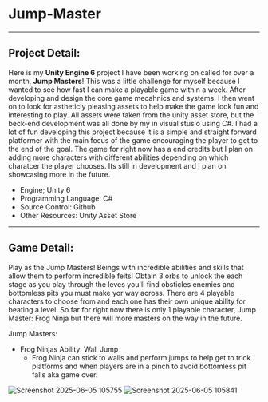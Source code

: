 # Jump-Master
-----------------------------------------------------------------------------------------------------------------
Project Detail:
-----------------------------------------------------------------------------------------------------------------
Here is my **Unity Engine 6** project I have been working on called for over a month, **Jump Masters**! This was a little challenge for myself because I wanted to see how fast I can make a playable game within a week. After developing and design the core game mecahnics and systems. I then went on to look for astheticly pleasing assets to help make the game look fun and interesting to play. All assets were taken from the unity asset store, but the beck-end development was all done by my in visual stusio using C#. I had a lot of fun developing this project because it is a simple and straight forward platformer with the main focus of the game encouraging the player to get to the end of the goal. The game for right now has a end credits but I plan on adding more characters with different abilities depending on which charatcer the player chooses. Its still in development and I plan on showcasing more in the future.

- Engine; Unity 6
- Programming Language: C#
- Source Control: Github
- Other Resources: Unity Asset Store

-----------------------------------------------------------------------------------------------------------------
Game Detail: 
-----------------------------------------------------------------------------------------------------------------
Play as the Jump Masters! Beings with incredible abilities and skills that allow them to perform incredible feits! Obtain 3 orbs to unlock the each stage as you play through the leves you'll find obsticles enemies and bottomless pits you must make yor way across. There are 4 playable characters to choose from and each one has their own unique ability for beating a level. So far for right now there is only 1 playable character, Jump Master: Frog Ninja but there will more masters on the way in the future.

Jump Masters:
- Frog Ninjas Ability: Wall Jump
  - Frog Ninja can stick to walls and perform jumps to help get to trick platforms and when players are in a pinch to avoid bottomless pit falls aka game over.

![Screenshot 2025-06-05 105755](https://github.com/user-attachments/assets/486179e7-5d08-4609-9bb8-eabd545e8a07)
![Screenshot 2025-06-05 105841](https://github.com/user-attachments/assets/18df8e4a-2cc9-487e-80d0-08b03903bf29)
